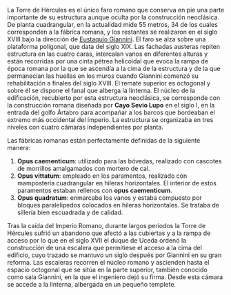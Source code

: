La Torre de Hércules es el único faro romano que conserva en pie una parte importante de su estructura aunque oculta por la construcción neoclásica. De planta cuadrangular, en la actualidad mide 55 metros, 34 de los cuales corresponden a la fábrica romana, y los restantes se realizaron en el siglo XVIII bajo la dirección de [Eustaquio Giannini](http://es.wikipedia.org/wiki/Eustaquio_Giannini). El faro se alza sobre una plataforma poligonal, que data del siglo XIX. Las fachadas austeras repiten estructura en las cuatro caras, intercalan vanos en diferentes alturas y están recorridas por una cinta pétrea helicoidal que evoca la rampa de época romana por la que se ascendía a la cima de la estructura y de la que permanecían las huellas en los muros cuando Giannini comenzó su rehabilitación a finales del siglo XVIII. El remate superior es octogonal y sobre él se dispone el fanal que alberga la linterna. El núcleo de la edificación, recubierto por esta estructura neoclásica, se corresponde con la construcción romana diseñada por **Cayo Sevio Lupo** en el siglo I, en la entrada del golfo Ártabro para acompañar a los barcos que bordeaban el extremo más occidental del imperio. La estructura se organizaba en tres niveles con cuatro cámaras independientes por planta.


Las fábricas romanas están perfectamente definidas de la siguiente manera: 

1. **Opus caementicum**: utilizado para las bóvedas, realizado con cascotes de morrillos amalgamados con mortero de cal. 
2.  **Opus vittatum**: empleado en los paramentos, realizado con mampostería cuadrangular en hileras horizontales. El interior de estos paramentos estaban rellenos con **opus  caementicum**. 
3.  **Opus quadratum**: enmarcaba los vanos y estaba compuesto por bloques paralelípedos colocados en hileras horizontales. Se trataba de sillería bien escuadrada y de calidad. 

Tras la caída del Imperio Romano, durante largos períodos la Torre de Hércules sufrió un abandono que afectó a las cubiertas y a la rampa de acceso por lo que en el siglo XVII el duque de Uceda ordenó la construcción de una escalera que permitiese el acceso a la cima del edificio, cuyo trazado se mantuvo un siglo después por Giannini en su gran reforma. Las escaleras recorren el núcleo romano y ascienden hasta el espacio octogonal que se sitúa en la parte superior, también conocido como sala Giannini, en la que el ingeniero dejó su firma. Desde esta cámara se accede a la linterna, albergada en un pequeño templete. 